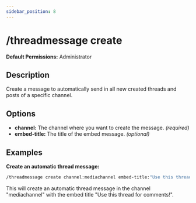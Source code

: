 ```yaml
---
sidebar_position: 8
---
```


# /threadmessage create
**Default Permissions:** Administrator
## Description
Create a message to automatically send in all new created threads and posts of a specific channel.
## Options
- **channel:** The channel where you want to create the message. *(required)*
- **embed-title:** The title of the embed message. *(optional)*
## Examples
**Create an automatic thread message:**
```bash
/threadmessage create channel:mediachannel embed-title:"Use this thread for comments!"
```
This will create an automatic thread message in the channel "mediachannel" with the embed title "Use this thread for comments!".
